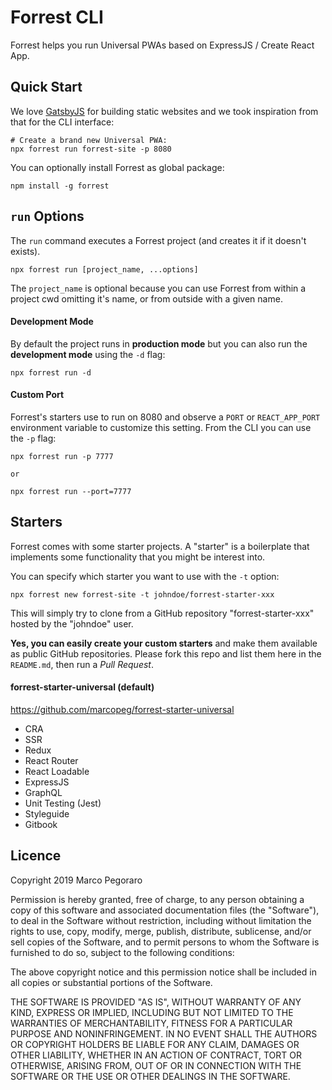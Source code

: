 # Forrest CLI

Forrest helps you run Universal PWAs based on ExpressJS / Create React App.

## Quick Start

We love [GatsbyJS](https://www.gatsbyjs.org/) for building static websites and
we took inspiration from that for the CLI interface:

    # Create a brand new Universal PWA:
    npx forrest run forrest-site -p 8080

You can optionally install Forrest as global package:

    npm install -g forrest

## `run` Options

The `run` command executes a Forrest project (and creates it if it doesn't exists).

    npx forrest run [project_name, ...options]

The `project_name` is optional because you can use Forrest from within a project
cwd omitting it's name, or from outside with a given name.

#### Development Mode

By default the project runs in **production mode** but you can also run the
**development mode** using the `-d` flag:

    npx forrest run -d

#### Custom Port

Forrest's starters use to run on 8080 and observe a `PORT` or `REACT_APP_PORT` environment
variable to customize this setting. From the CLI you can use the `-p` flag:

    npx forrest run -p 7777

    or

    npx forrest run --port=7777

## Starters

Forrest comes with some starter projects. A "starter" is a boilerplate that implements
some functionality that you might be interest into.

You can specify which starter you want to use with the `-t` option:

    npx forrest new forrest-site -t johndoe/forrest-starter-xxx

This will simply try to clone from a GitHub repository "forrest-starter-xxx" hosted by the
"johndoe" user.

**Yes, you can easily create your custom starters** and make them available
as public GitHub repositories. Please fork this repo and list them here in the `README.md`,
then run a _Pull Request_.

#### forrest-starter-universal (default)

https://github.com/marcopeg/forrest-starter-universal

- CRA
- SSR
- Redux
- React Router
- React Loadable
- ExpressJS
- GraphQL
- Unit Testing (Jest)
- Styleguide
- Gitbook

## Licence

Copyright 2019 Marco Pegoraro

Permission is hereby granted, free of charge, to any person obtaining a copy of this software and associated documentation files (the "Software"), to deal in the Software without restriction, including without limitation the rights to use, copy, modify, merge, publish, distribute, sublicense, and/or sell copies of the Software, and to permit persons to whom the Software is furnished to do so, subject to the following conditions:

The above copyright notice and this permission notice shall be included in all copies or substantial portions of the Software.

THE SOFTWARE IS PROVIDED "AS IS", WITHOUT WARRANTY OF ANY KIND, EXPRESS OR IMPLIED, INCLUDING BUT NOT LIMITED TO THE WARRANTIES OF MERCHANTABILITY, FITNESS FOR A PARTICULAR PURPOSE AND NONINFRINGEMENT. IN NO EVENT SHALL THE AUTHORS OR COPYRIGHT HOLDERS BE LIABLE FOR ANY CLAIM, DAMAGES OR OTHER LIABILITY, WHETHER IN AN ACTION OF CONTRACT, TORT OR OTHERWISE, ARISING FROM, OUT OF OR IN CONNECTION WITH THE SOFTWARE OR THE USE OR OTHER DEALINGS IN THE SOFTWARE.


